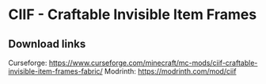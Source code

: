 # CIIF - Craftable Invisible Item Frames

## Download links
Curseforge: https://www.curseforge.com/minecraft/mc-mods/ciif-craftable-invisible-item-frames-fabric/
Modrinth: https://modrinth.com/mod/ciif
